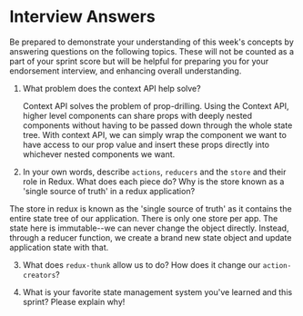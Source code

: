 # Interview Answers
Be prepared to demonstrate your understanding of this week's concepts by answering questions on the following topics. These will not be counted as a part of your sprint score but will be helpful for preparing you for your endorsement interview, and enhancing overall understanding.

1. What problem does the context API help solve?

    Context API solves the problem of prop-drilling. Using the Context API, higher level components can share props with deeply nested components without having to be passed down through the whole state tree. With context API, we can simply wrap the component we want to have access to our prop value and insert these props directly into whichever nested components we want.

2. In your own words, describe `actions`, `reducers` and the `store` and their role in Redux. What does each piece do? Why is the store known as a 'single source of truth' in a redux application?

The store in redux is known as the 'single source of truth' as it contains the entire state tree of our application. There is only one store per app. The state here is immutable--we can never change the object directly. Instead, through a reducer function, we create a brand new state object and update application state with that. 

3. What does `redux-thunk` allow us to do? How does it change our `action-creators`?

4. What is your favorite state management system you've learned and this sprint? Please explain why!